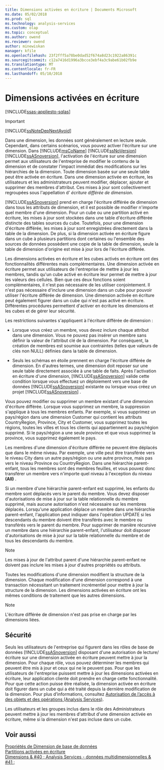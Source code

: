 ```yaml
---
title: Dimensions activées en écriture | Documents Microsoft
ms.date: 05/02/2018
ms.prod: sql
ms.technology: analysis-services
ms.custom: olap
ms.topic: conceptual
ms.author: owend
ms.reviewer: owend
author: minewiskan
manager: kfile
ms.openlocfilehash: 23f2fff5a78be0dad52f674a8d23c1922a86391c
ms.sourcegitcommit: c12a7416d1996a3bcce3ebf4a3c9abe61b02fb9e
ms.translationtype: MT
ms.contentlocale: fr-FR
ms.lasthandoff: 05/10/2018
---
```

# <a name="write-enabled-dimensions"></a>Dimensions activées en écriture
[!INCLUDE[ssas-appliesto-sqlas](../../includes/ssas-appliesto-sqlas.md)]
    
> [!IMPORTANT]  
>  [!INCLUDE[ssNoteDepNextAvoid](../../includes/ssnotedepnextavoid-md.md)]  
  
 Dans une dimension, les données sont généralement en lecture seule. Cependant, dans certains scénarios, vous pouvez activer l'écriture sur une dimension. Dans [!INCLUDE[msCoName](../../includes/msconame-md.md)] [!INCLUDE[ssNoVersion](../../includes/ssnoversion-md.md)] [!INCLUDE[ssASnoversion](../../includes/ssasnoversion-md.md)], l'activation de l'écriture sur une dimension permet aux utilisateurs de l'entreprise de modifier le contenu de la dimension et de constater l'impact immédiat des modifications sur les hiérarchies de la dimension. Toute dimension basée sur une seule table peut être activée en écriture. Dans une dimension activée en écriture, les utilisateurs et les administrateurs peuvent modifier, déplacer, ajouter et supprimer des membres d'attribut. Ces mises à jour sont collectivement regroupées sous l'appellation d' *écriture différée de dimension*.  
  
 [!INCLUDE[ssASnoversion](../../includes/ssasnoversion-md.md)] prend en charge l'écriture différée de dimension dans tous les attributs de dimension, et il est possible de modifier n'importe quel membre d'une dimension. Pour un cube ou une partition activé en écriture, les mises à jour sont stockées dans une table d'écriture différée distincte des tables sources du cube. Toutefois, pour une dimension d'écriture différée, les mises à jour sont enregistrées directement dans la table de la dimension. De plus, si la dimension activée en écriture figure dans un cube à plusieurs partitions dont certaines ou l'ensemble des sources de données possèdent une copie de la table de dimension, seule la table de dimension d'origine est mise à jour lors de l'écriture différée.  
  
 Les dimensions activées en écriture et les cubes activés en écriture ont des fonctionnalités différentes mais complémentaires. Une dimension activée en écriture permet aux utilisateurs de l'entreprise de mettre à jour les membres, tandis qu'un cube activé en écriture leur permet de mettre à jour les valeurs des cellules. Bien que ces deux fonctions soient complémentaires, il n'est pas nécessaire de les utiliser conjointement. Il n'est pas nécessaire d'inclure une dimension dans un cube pour pouvoir utiliser l'écriture différée de dimension. Une dimension activée en écriture peut également figurer dans un cube qui n'est pas activé en écriture. Différentes procédures permettent d'activer en écriture les dimensions et les cubes et de gérer leur sécurité.  
  
 Les restrictions suivantes s'appliquent à l'écriture différée de dimension :  
  
-   Lorsque vous créez un membre, vous devez inclure chaque attribut dans une dimension. Vous ne pouvez pas insérer un membre sans définir la valeur de l'attribut clé de la dimension. Par conséquent, la création de membres est soumise aux contraintes (telles que valeurs de clés non NULL) définies dans la table de dimension.  
  
-   Seuls les schémas en étoile prennent en charge l'écriture différée de dimension. En d'autres termes, une dimension doit reposer sur une seule table directement associée à une table de faits. Après l'activation en écriture d'une dimension, [!INCLUDE[ssASnoversion](../../includes/ssasnoversion-md.md)] valide cette condition lorsque vous effectuez un déploiement vers une base de données [!INCLUDE[ssASnoversion](../../includes/ssasnoversion-md.md)] existante ou lorsque vous créez un projet [!INCLUDE[ssASnoversion](../../includes/ssasnoversion-md.md)] .  
  
 Vous pouvez modifier ou supprimer un membre existant d'une dimension d'écriture différée. Lorsque vous supprimez un membre, la suppression s'applique à tous les membres enfants. Par exemple, si vous supprimez un pays/région dans une dimension Customer qui contient les attributs CountryRegion, Province, City et Customer, vous supprimez toutes les régions, toutes les villes et tous les clients qui appartiennent au pays/région supprimé. Si le pays/région a une seule province et que vous supprimez la province, vous supprimez également le pays.  
  
 Les membres d'une dimension d'écriture différée ne peuvent être déplacés que dans le même niveau. Par exemple, une ville peut être transférée vers le niveau City dans un autre pays/région ou une autre province, mais pas vers le niveau Province ou CountryRegion. Dans une hiérarchie parent-enfant, tous les membres sont des membres feuilles, et vous pouvez donc transférer un membre vers n'importe quel niveau à l'exception du niveau **(All)** .  
  
 Si un membre d'une hiérarchie parent-enfant est supprimé, les enfants du membre sont déplacés vers le parent du membre. Vous devez disposer d'autorisations de mise à jour sur la table relationnelle du membre supprimé, mais aucune autorisation n'est nécessaire sur les membres déplacés. Lorsqu'une application déplace un membre dans une hiérarchie parent-enfant, l'application peut indiquer dans l'opération UPDATE si les descendants du membre doivent être transférés avec le membre ou transférés vers le parent du membre. Pour supprimer de manière récursive un membre dans une hiérarchie parent-enfant, l'utilisateur doit disposer d'autorisations de mise à jour sur la table relationnelle du membre et de tous les descendants du membre.  
  
> [!NOTE]  
>  Les mises à jour de l'attribut parent d'une hiérarchie parent-enfant ne doivent pas inclure les mises à jour d'autres propriétés ou attributs.  
  
 Toutes les modifications d'une dimension modifient la structure de la dimension. Chaque modification d'une dimension correspond à une transaction nécessitant un traitement incrémentiel pour mettre à jour la structure de la dimension. Les dimensions activées en écriture ont les mêmes conditions de traitement que les autres dimensions.  
  
> [!NOTE]  
>  L'écriture différée de dimension n'est pas prise en charge par les dimensions liées.  
  
## <a name="security"></a>Sécurité  
 Seuls les utilisateurs de l'entreprise qui figurent dans les rôles de base de données [!INCLUDE[ssASnoversion](../../includes/ssasnoversion-md.md)] disposant d'une autorisation de lecture/écriture sur une dimension activée en écriture peuvent mettre à jour la dimension. Pour chaque rôle, vous pouvez déterminer les membres qui peuvent être mis à jour et ceux qui ne le peuvent pas. Pour que les utilisateurs de l'entreprise puissent mettre à jour les dimensions activées en écriture, leur application cliente doit prendre en charge cette fonctionnalité. Pour que cette action puisse être réalisée, la dimension activée en écriture doit figurer dans un cube qui a été traité depuis la dernière modification de la dimension. Pour plus d’informations, consultez [Autorisation de l’accès à des objets et des opérations &#40;Analysis Services&#41;](../../analysis-services/multidimensional-models/authorizing-access-to-objects-and-operations-analysis-services.md).  
  
 Les utilisateurs et les groupes inclus dans le rôle des Administrateurs peuvent mettre à jour les membres d'attribut d'une dimension activée en écriture, même si la dimension n'est pas incluse dans un cube.  
  
## <a name="see-also"></a>Voir aussi  
 [Propriétés de Dimension de base de données](../../analysis-services/multidimensional-models-olap-logical-dimension-objects/database-dimension-properties.md)   
 [Partitions activées en écriture](../../analysis-services/multidimensional-models-olap-logical-cube-objects/partitions-write-enabled-partitions.md)   
 [Dimensions & #40 ; Analysis Services - données multidimensionnelles & #41 ;](../../analysis-services/multidimensional-models-olap-logical-dimension-objects/dimensions-analysis-services-multidimensional-data.md)  
  
  
